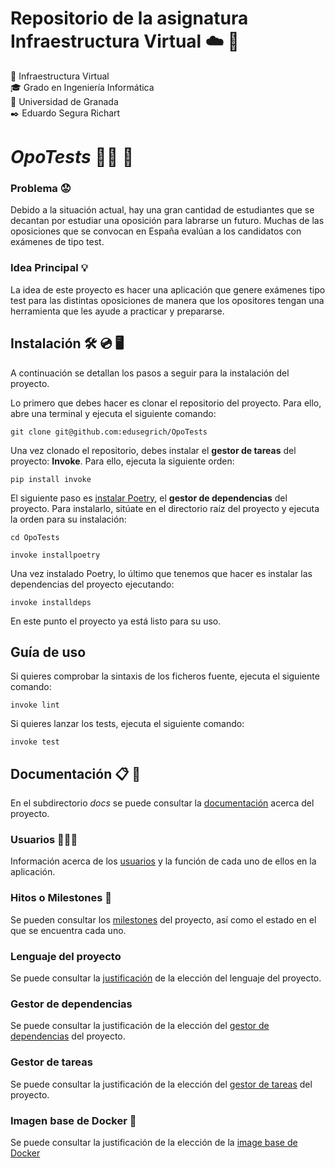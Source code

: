 # Repositorio de la asignatura Infraestructura Virtual ☁️ 📱
📝 Infraestructura Virtual  
🎓 Grado en Ingeniería Informática  
🏫 Universidad de Granada  
✒️ Eduardo Segura Richart  

# *OpoTests* 👨‍🎓 📑
### Problema 😟
Debido a la situación actual, hay una gran cantidad de estudiantes que se decantan por estudiar una oposición para labrarse un futuro. Muchas de las oposiciones que se convocan en España evalúan a los candidatos con exámenes de tipo test.

### Idea Principal 💡
La idea de este proyecto es hacer una aplicación que genere exámenes tipo test para las distintas oposiciones de manera que los opositores tengan una herramienta que les ayude a practicar y prepararse.  


## Instalación 🛠️ 💿 🖥️
A continuación se detallan los pasos a seguir para la instalación del proyecto.  

Lo primero que debes hacer es clonar el repositorio del proyecto. Para ello, abre una terminal y ejecuta el siguiente comando:  
```
git clone git@github.com:edusegrich/OpoTests
```

Una vez clonado el repositorio, debes instalar el **gestor de tareas** del proyecto: **Invoke**. Para ello, ejecuta la siguiente orden:  
```
pip install invoke
```  

El siguiente paso es  [instalar Poetry](https://python-poetry.org/docs/#installation), el **gestor de dependencias** del proyecto. Para instalarlo, sitúate en el directorio raíz del proyecto y ejecuta la orden para su instalación:
```
cd OpoTests
```
```
invoke installpoetry
```
  
Una vez instalado Poetry, lo último que tenemos que hacer es instalar las dependencias del proyecto ejecutando:  
```
invoke installdeps
```

En este punto el proyecto ya está listo para su uso.

## Guía de uso
Si quieres comprobar la sintaxis de los ficheros fuente, ejecuta el siguiente comando:
```
invoke lint
```
  
Si quieres lanzar los tests, ejecuta el siguiente comando:
```
invoke test
```

## Documentación 📋 📂
En el subdirectorio *docs* se puede consultar la [documentación](/docs) acerca del proyecto.

### Usuarios 🧑‍🤝‍🧑
Información acerca de los [usuarios](docs/tipos_de_usuario.md) y la función de cada uno de ellos en la aplicación.

### Hitos o Milestones 🚩
Se pueden consultar los [milestones](docs/milestones.md) del proyecto, así como el estado en el que se encuentra cada uno.

### Lenguaje del proyecto
Se puede consultar la [justificación](docs/justificacion_eleccion_lenguaje.md) de la elección del lenguaje del proyecto.

### Gestor de dependencias
Se puede consultar la justificación de la elección del [gestor de dependencias](docs/justificacion_gestor_dependencias.md) del proyecto.

### Gestor de tareas
Se puede consultar la justificación de la elección del [gestor de tareas](docs/justificacion_gestor_tareas.md) del proyecto.

### Imagen base de Docker :dvd:
Se puede consultar la justificación de la elección de la [image base de Docker](docs/justificacion_imagen_docker.md)
